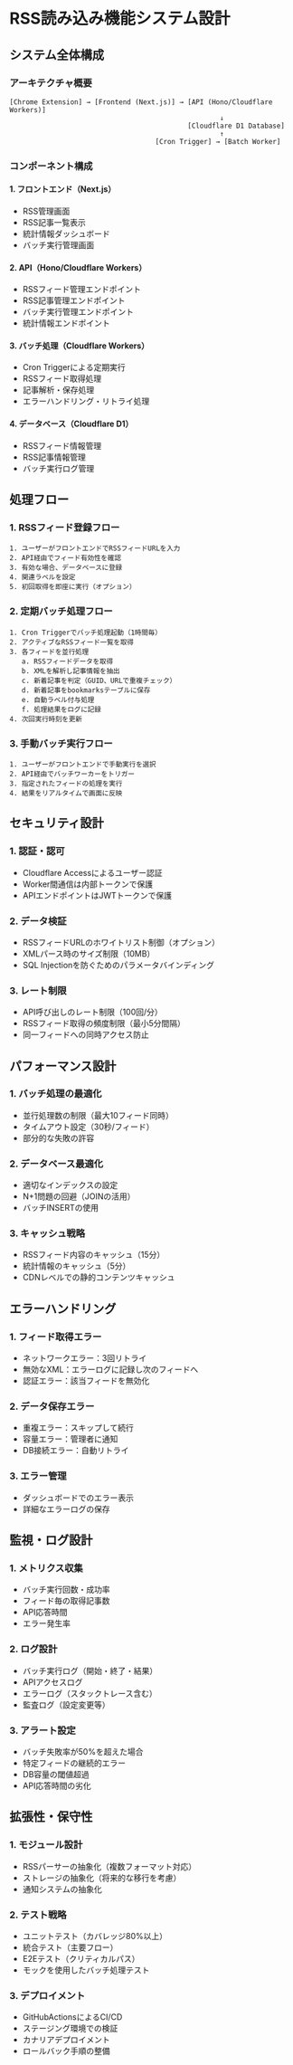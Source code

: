 # RSS読み込み機能システム設計

## システム全体構成

### アーキテクチャ概要
```
[Chrome Extension] → [Frontend (Next.js)] → [API (Hono/Cloudflare Workers)]
                                                    ↓
                                            [Cloudflare D1 Database]
                                                    ↑
                                    [Cron Trigger] → [Batch Worker]
```

### コンポーネント構成

#### 1. フロントエンド（Next.js）
- RSS管理画面
- RSS記事一覧表示
- 統計情報ダッシュボード
- バッチ実行管理画面

#### 2. API（Hono/Cloudflare Workers）
- RSSフィード管理エンドポイント
- RSS記事管理エンドポイント
- バッチ実行管理エンドポイント
- 統計情報エンドポイント

#### 3. バッチ処理（Cloudflare Workers）
- Cron Triggerによる定期実行
- RSSフィード取得処理
- 記事解析・保存処理
- エラーハンドリング・リトライ処理

#### 4. データベース（Cloudflare D1）
- RSSフィード情報管理
- RSS記事情報管理
- バッチ実行ログ管理

## 処理フロー

### 1. RSSフィード登録フロー
```
1. ユーザーがフロントエンドでRSSフィードURLを入力
2. API経由でフィード有効性を確認
3. 有効な場合、データベースに登録
4. 関連ラベルを設定
5. 初回取得を即座に実行（オプション）
```

### 2. 定期バッチ処理フロー
```
1. Cron Triggerでバッチ処理起動（1時間毎）
2. アクティブなRSSフィード一覧を取得
3. 各フィードを並行処理
   a. RSSフィードデータを取得
   b. XMLを解析し記事情報を抽出
   c. 新着記事を判定（GUID、URLで重複チェック）
   d. 新着記事をbookmarksテーブルに保存
   e. 自動ラベル付与処理
   f. 処理結果をログに記録
4. 次回実行時刻を更新
```

### 3. 手動バッチ実行フロー
```
1. ユーザーがフロントエンドで手動実行を選択
2. API経由でバッチワーカーをトリガー
3. 指定されたフィードの処理を実行
4. 結果をリアルタイムで画面に反映
```

## セキュリティ設計

### 1. 認証・認可
- Cloudflare Accessによるユーザー認証
- Worker間通信は内部トークンで保護
- APIエンドポイントはJWTトークンで保護

### 2. データ検証
- RSSフィードURLのホワイトリスト制御（オプション）
- XMLパース時のサイズ制限（10MB）
- SQL Injectionを防ぐためのパラメータバインディング

### 3. レート制限
- API呼び出しのレート制限（100回/分）
- RSSフィード取得の頻度制限（最小5分間隔）
- 同一フィードへの同時アクセス防止

## パフォーマンス設計

### 1. バッチ処理の最適化
- 並行処理数の制限（最大10フィード同時）
- タイムアウト設定（30秒/フィード）
- 部分的な失敗の許容

### 2. データベース最適化
- 適切なインデックスの設定
- N+1問題の回避（JOINの活用）
- バッチINSERTの使用

### 3. キャッシュ戦略
- RSSフィード内容のキャッシュ（15分）
- 統計情報のキャッシュ（5分）
- CDNレベルでの静的コンテンツキャッシュ

## エラーハンドリング

### 1. フィード取得エラー
- ネットワークエラー：3回リトライ
- 無効なXML：エラーログに記録し次のフィードへ
- 認証エラー：該当フィードを無効化

### 2. データ保存エラー
- 重複エラー：スキップして続行
- 容量エラー：管理者に通知
- DB接続エラー：自動リトライ

### 3. エラー管理
- ダッシュボードでのエラー表示
- 詳細なエラーログの保存

## 監視・ログ設計

### 1. メトリクス収集
- バッチ実行回数・成功率
- フィード毎の取得記事数
- API応答時間
- エラー発生率

### 2. ログ設計
- バッチ実行ログ（開始・終了・結果）
- APIアクセスログ
- エラーログ（スタックトレース含む）
- 監査ログ（設定変更等）

### 3. アラート設定
- バッチ失敗率が50%を超えた場合
- 特定フィードの継続的エラー
- DB容量の閾値超過
- API応答時間の劣化

## 拡張性・保守性

### 1. モジュール設計
- RSSパーサーの抽象化（複数フォーマット対応）
- ストレージの抽象化（将来的な移行を考慮）
- 通知システムの抽象化

### 2. テスト戦略
- ユニットテスト（カバレッジ80%以上）
- 統合テスト（主要フロー）
- E2Eテスト（クリティカルパス）
- モックを使用したバッチ処理テスト

### 3. デプロイメント
- GitHubActionsによるCI/CD
- ステージング環境での検証
- カナリアデプロイメント
- ロールバック手順の整備